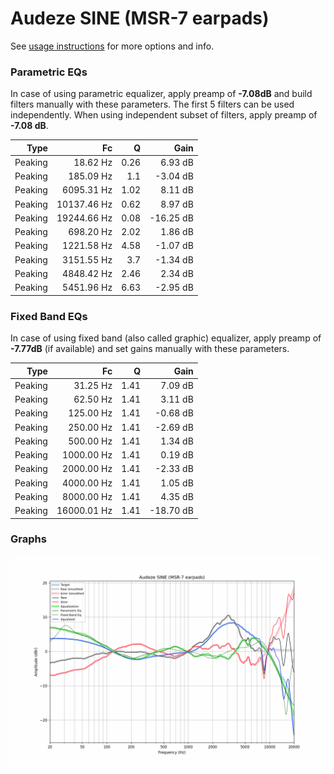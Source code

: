 # Audeze SINE (MSR-7 earpads)
See [usage instructions](https://github.com/jaakkopasanen/AutoEq#usage) for more options and info.

### Parametric EQs
In case of using parametric equalizer, apply preamp of **-7.08dB** and build filters manually
with these parameters. The first 5 filters can be used independently.
When using independent subset of filters, apply preamp of **-7.08 dB**.

| Type    | Fc          |    Q | Gain      |
|--------:|------------:|-----:|----------:|
| Peaking | 18.62 Hz    | 0.26 | 6.93 dB   |
| Peaking | 185.09 Hz   | 1.1  | -3.04 dB  |
| Peaking | 6095.31 Hz  | 1.02 | 8.11 dB   |
| Peaking | 10137.46 Hz | 0.62 | 8.97 dB   |
| Peaking | 19244.66 Hz | 0.08 | -16.25 dB |
| Peaking | 698.20 Hz   | 2.02 | 1.86 dB   |
| Peaking | 1221.58 Hz  | 4.58 | -1.07 dB  |
| Peaking | 3151.55 Hz  | 3.7  | -1.34 dB  |
| Peaking | 4848.42 Hz  | 2.46 | 2.34 dB   |
| Peaking | 5451.96 Hz  | 6.63 | -2.95 dB  |

### Fixed Band EQs
In case of using fixed band (also called graphic) equalizer, apply preamp of **-7.77dB**
(if available) and set gains manually with these parameters.

| Type    | Fc          |    Q | Gain      |
|--------:|------------:|-----:|----------:|
| Peaking | 31.25 Hz    | 1.41 | 7.09 dB   |
| Peaking | 62.50 Hz    | 1.41 | 3.11 dB   |
| Peaking | 125.00 Hz   | 1.41 | -0.68 dB  |
| Peaking | 250.00 Hz   | 1.41 | -2.69 dB  |
| Peaking | 500.00 Hz   | 1.41 | 1.34 dB   |
| Peaking | 1000.00 Hz  | 1.41 | 0.19 dB   |
| Peaking | 2000.00 Hz  | 1.41 | -2.33 dB  |
| Peaking | 4000.00 Hz  | 1.41 | 1.05 dB   |
| Peaking | 8000.00 Hz  | 1.41 | 4.35 dB   |
| Peaking | 16000.01 Hz | 1.41 | -18.70 dB |

### Graphs
![](./Audeze%20SINE%20(MSR-7%20earpads).png)